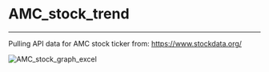 # AMC_stock_trend
----------------------------
Pulling API data for AMC stock ticker from: https://www.stockdata.org/

![AMC_stock_graph_excel](https://user-images.githubusercontent.com/49707840/194112021-b0d4be83-352d-4fd1-94c7-61e61720d0ab.png)

